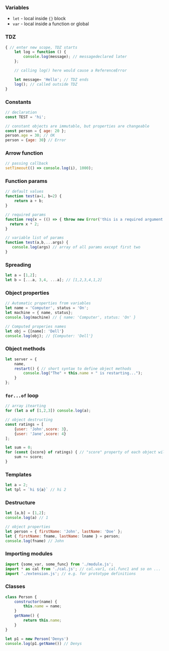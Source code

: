 ### Variables
- `let` - local inside `{}` block
- `var` - local inside a function or global

### TDZ
```js
{ // enter new scope, TDZ starts
    let log = function () {
        console.log(message); // messagedeclared later
    };

    // calling log() here would cause a ReferenceError

    let message= 'Hello'; // TDZ ends
    log(); // called outside TDZ
}
```

### Constants
```js
// declaration
const TEST = 'hi';

// constant objects are immutable, but properties are changeable
const person = { age: 20 };
person.age = 30; // OK
person = {age: 30} // Error
```

### Arrow function
```js
// passing callback
setTimeout(() => console.log(i), 1000);
```

### Function params
```js
// default values
function test(a=1, b=2) {
    return a + b;
}

// required params
function req(x = (() => { throw new Error('this is a required argument') })()){
  return x * 2;
}

// variable list of params
function test(a,b,...args) {
   console.log(args) // array of all params except first two
}
```

### Spreading
```js
let a = [1,2];
let b = [...a, 3,4, ...a]; // [1,2,3,4,1,2]

```

### Object properties
```js
// Automatic properties from variables
let name = 'Computer', status = 'On';
let machine = { name, status};
console.log(machine) // { name: 'Computer', status: 'On' }

// Computed properies names
let obj = {[name]: 'Dell'}
console.log(obj); // {Computer: 'Dell'}
```

### Object methods
```js
let server = {
    name,
    restart() { // short syntax to define object methods
        console.log("The" + this.name + " is restarting...");
    }
};
```

### `for...of` loop
```js
// array itearting
for (let a of [1,2,3]) console.log(a);

// object destructing
const ratings = [
    {user: 'John',score: 3},
    {user: 'Jane',score: 4}
];

let sum = 0;
for (const {score} of ratings) { // "score" property of each object will go to "score variable"
    sum += score;
}
```

### Templates
```js
let a = 2;
let tpl = `hi ${a}` // hi 2
```

### Destructure
```js
let [a,b] = [1,2];
console.log(a) // 1

// object properties
let person = { firstName: 'John', lastName: 'Doe' };
let { firstName: fname, lastName: lname } = person;
console.log(fname) // John
```

### Importing modules
```js
import {some_var, some_func} from './module.js';
import * as cal from './cal.js'; // cal.var1, cal.func1 and so on ...
import './extension.js'; // e.g. for prototype definitions
```

### Classes
```js
class Person {
    constructor(name) {
        this.name = name;
    }
    getName() {
        return this.name;
    }
}

let p1 = new Person('Denys')
console.log(p1.getName()) // Denys
```

